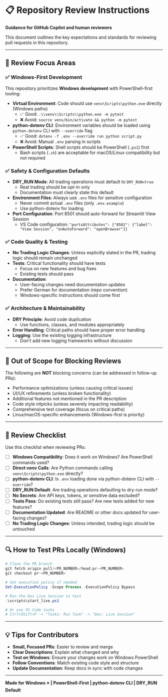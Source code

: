 # 📋 Repository Review Instructions

**Guidance for GitHub Copilot and human reviewers**

This document outlines the key expectations and standards for reviewing pull requests in this repository.

---

## 🎯 Review Focus Areas

### ✅ Windows-First Development
This repository prioritizes **Windows development** with PowerShell-first tooling:

- **Virtual Environment**: Code should use `venv\Scripts\python.exe` directly (Windows paths)
  - ✅ Good: `.\\venv\\Scripts\\python.exe -m pytest`
  - ❌ Avoid: `source venv/bin/activate && python -m pytest`
- **python-dotenv CLI**: Environment variables should be loaded using `python-dotenv` CLI with `--override` flag
  - ✅ Good: `dotenv -f .env --override run python script.py`
  - ❌ Avoid: Manual `.env` parsing in scripts
- **PowerShell Scripts**: Shell scripts should be PowerShell (`.ps1`) first
  - Bash scripts (`.sh`) are acceptable for macOS/Linux compatibility but not required

### ✅ Safety & Configuration Defaults

- **DRY_RUN Mode**: All trading operations must default to `DRY_RUN=true`
  - Real trading should be opt-in only
  - Documentation must clearly state this default
- **Environment Files**: Always use `.env` files for sensitive configuration
  - Never commit actual `.env` files (only `.env.example`)
  - Use python-dotenv for loading
- **Port Configuration**: Port 8501 should auto-forward for Streamlit View Session
  - VS Code configuration: `"portsAttributes": {"8501": {"label": "View Session", "onAutoForward": "openBrowser"}}`

### ✅ Code Quality & Testing

- **No Trading Logic Changes**: Unless explicitly stated in the PR, trading logic should remain unchanged
- **Tests**: Critical functionality should have tests
  - Focus on new features and bug fixes
  - Existing tests should pass
- **Documentation**: 
  - User-facing changes need documentation updates
  - Prefer German for documentation (repo convention)
  - Windows-specific instructions should come first

### ✅ Architecture & Maintainability

- **DRY Principle**: Avoid code duplication
  - Use functions, classes, and modules appropriately
- **Error Handling**: Critical paths should have proper error handling
- **Logging**: Use the existing logging infrastructure
  - Don't add new logging frameworks without discussion

---

## 🚫 Out of Scope for Blocking Reviews

The following are **NOT** blocking concerns (can be addressed in follow-up PRs):

- Performance optimizations (unless causing critical issues)
- UI/UX refinements (unless broken functionality)
- Additional features not mentioned in the PR description
- Code style nitpicks (unless severely impacting readability)
- Comprehensive test coverage (focus on critical paths)
- Linux/macOS-specific enhancements (Windows-first is priority)

---

## 📝 Review Checklist

Use this checklist when reviewing PRs:

- [ ] **Windows Compatibility**: Does it work on Windows? Are PowerShell commands used?
- [ ] **Direct venv Calls**: Are Python commands calling `venv\Scripts\python.exe` directly?
- [ ] **python-dotenv CLI**: Is `.env` loading done via python-dotenv CLI with `--override`?
- [ ] **DRY_RUN Default**: Are trading operations defaulting to dry-run mode?
- [ ] **No Secrets**: Are API keys, tokens, or sensitive data excluded?
- [ ] **Tests Pass**: Do existing tests still pass? Are new tests added for new features?
- [ ] **Documentation Updated**: Are README or other docs updated for user-facing changes?
- [ ] **No Trading Logic Changes**: Unless intended, trading logic should be untouched

---

## 🔍 How to Test PRs Locally (Windows)

```powershell
# Clone the PR branch
git fetch origin pull/<PR_NUMBER>/head:pr-<PR_NUMBER>
git checkout pr-<PR_NUMBER>

# Set execution policy if needed
Set-ExecutionPolicy -Scope Process -ExecutionPolicy Bypass

# Run the Dev Live Session to test
.\scripts\start_live.ps1

# Or use VS Code tasks
# Ctrl+Shift+P -> "Tasks: Run Task" -> "Dev: Live Session"
```

---

## 💡 Tips for Contributors

- **Small, Focused PRs**: Easier to review and merge
- **Clear Descriptions**: Explain what changed and why
- **Test on Windows**: Ensure your changes work on Windows PowerShell
- **Follow Conventions**: Match existing code style and structure
- **Update Documentation**: Keep docs in sync with code changes

---

**Made for Windows ⭐ | PowerShell-First | python-dotenv CLI | DRY_RUN Default**
